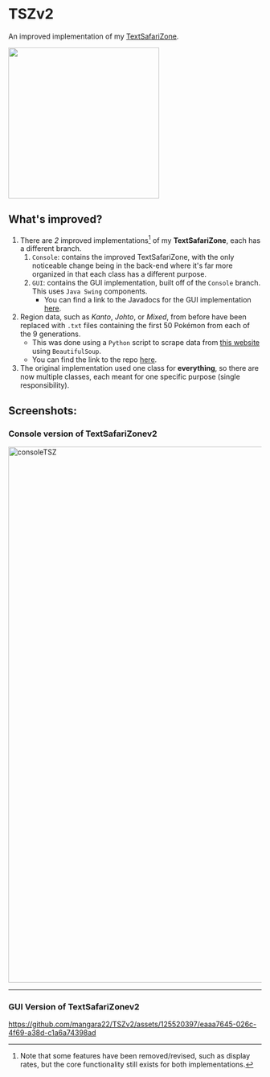 # TSZv2
An improved implementation of my [TextSafariZone](https://github.com/mangara22/TextSafariZone).
<div>
  <img src="https://i.giphy.com/media/v1.Y2lkPTc5MGI3NjExMjFmbjRtY3Jnc2x0MzRpNmVnajkyNGU1aTFya21nMDBuZWp1c252ayZlcD12MV9pbnRlcm5hbF9naWZfYnlfaWQmY3Q9Zw/uWLJEGCSWdmvK/giphy.gif" width="300">
</div>

## What's improved?
  1. There are *2* improved implementations[^1] of my **TextSafariZone**, each has a different branch.
      1. `Console`: contains the improved TextSafariZone, with the only noticeable change being in the back-end where it's far more organized in that each class has a different purpose.
      2. `GUI`: contains the GUI implementation, built off of the `Console` branch. This uses `Java Swing` components.
         - You can find a link to the Javadocs for the GUI implementation [here](https://mangara22.github.io/TSZv2/package-summary.html).
  3. Region data, such as *Kanto*, *Johto*, or *Mixed*, from before have been replaced with `.txt` files containing the first 50 Pokémon from each of the 9 generations.
      - This was done using a `Python` script to scrape data from [this website](https://pokemondb.net/pokedex/national) using `BeautifulSoup`.
      - You can find the link to the repo [here](https://github.com/mangara22/PokemonWebScraping).
  4. The original implementation used one class for **everything**, so there are now multiple classes, each meant for one specific purpose (single responsibility).  
[^1]: Note that some features have been removed/revised, such as display rates, but the core functionality still exists for both implementations.

## Screenshots:
### Console version of TextSafariZonev2
<img width="1066" alt="consoleTSZ" src="https://github.com/mangara22/TSZv2/assets/125520397/f9fdb4ef-ffe1-4936-9b84-679bf168c04c">

---

### GUI Version of TextSafariZonev2
https://github.com/mangara22/TSZv2/assets/125520397/eaaa7645-026c-4f69-a38d-c1a6a74398ad
